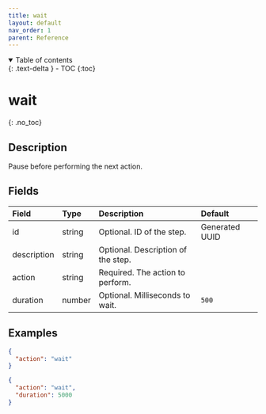 ```yaml
---
title: wait
layout: default
nav_order: 1
parent: Reference
---
```


<details open markdown="block">
<summary>
Table of contents
</summary>
{: .text-delta }
- TOC
{:toc}
</details>

# wait
{: .no_toc}

## Description

Pause before performing the next action.

## Fields

Field | Type | Description | Default
:-- | :-- | :-- | :--
id | string |  Optional. ID of the step. | Generated UUID
description | string |  Optional. Description of the step. | 
action | string |  Required. The action to perform. | 
duration | number |  Optional. Milliseconds to wait. | `500`

## Examples

```json
{
  "action": "wait"
}
```

```json
{
  "action": "wait",
  "duration": 5000
}
```
